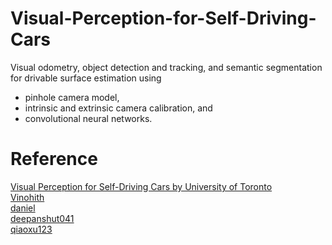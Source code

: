 # Visual-Perception-for-Self-Driving-Cars
Visual odometry, object detection and tracking, and semantic segmentation for drivable surface estimation using
* pinhole camera model,
* intrinsic and extrinsic camera calibration, and 
* convolutional neural networks.

# Reference
[Visual Perception for Self-Driving Cars
by University of Toronto](https://www.coursera.org/learn/visual-perception-self-driving-cars/home/info)\
[Vinohith](https://github.com/Vinohith/Self_Driving_Car_specialization)\
[daniel](https://github.com/daniel-s-ingram/self_driving_cars_specialization)\
[deepanshut041](https://github.com/deepanshut041/self-driving-car-specialization)\
[qiaoxu123](https://github.com/qiaoxu123/Self-Driving-Cars)
